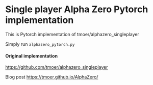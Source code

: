 # Single player Alpha Zero Pytorch implementation

This is Pytorch implementation of tmoer/alphazero_singleplayer

Simply run `alphazero_pytorch.py`


#### Original implementation

https://github.com/tmoer/alphazero_singleplayer

Blog post https://tmoer.github.io/AlphaZero/
